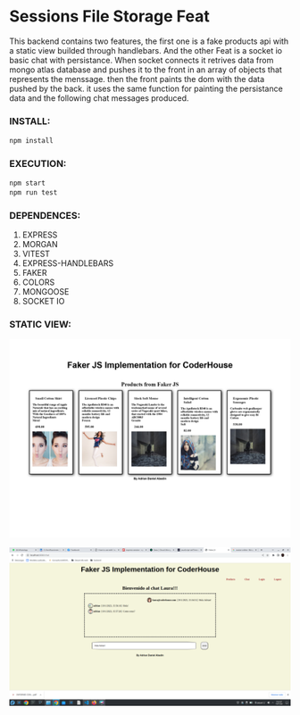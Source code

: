# **Sessions File Storage Feat**

This backend contains two features, the first one is a fake products api with a static view builded through handlebars. And the other Feat is a socket io basic chat with persistance.
When socket connects it retrives data from mongo atlas database and pushes it to the front in an array of objects that represents the menssage.
then the front paints the dom with the data pushed by the back.
it uses the same function for painting the persistance data and the following chat messages produced.

### INSTALL:

```bash
npm install
```

### EXECUTION:

```bash
npm start
npm run test
```

### DEPENDENCES:

1. EXPRESS
2. MORGAN
3. VITEST
4. EXPRESS-HANDLEBARS
5. FAKER
6. COLORS
7. MONGOOSE
8. SOCKET IO

### STATIC VIEW:

![Alt text](Faker%20JS_page-0001.jpg)

![Alt text](ChatScreen.png)
